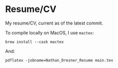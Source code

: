 # Resume/CV

My resume/CV, current as of the latest commit.

To compile locally on MacOS, I use `mactex`:
```
brew install --cask mactex
```

And:
```
pdflatex -jobname=Nathan_Drezner_Resume main.tex
```